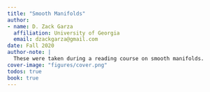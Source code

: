 ```yaml
---
title: "Smooth Manifolds"
author:
- name: D. Zack Garza
  affiliation: University of Georgia 
  email: dzackgarza@gmail.com 
date: Fall 2020 
author-note: |
  These were taken during a reading course on smooth manifolds.
cover-image: "figures/cover.png" 
todos: true
book: true
---
```


